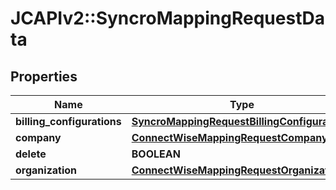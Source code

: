 # JCAPIv2::SyncroMappingRequestData

## Properties
Name | Type | Description | Notes
------------ | ------------- | ------------- | -------------
**billing_configurations** | [**SyncroMappingRequestBillingConfigurations**](SyncroMappingRequestBillingConfigurations.md) |  | [optional] 
**company** | [**ConnectWiseMappingRequestCompany**](ConnectWiseMappingRequestCompany.md) |  | 
**delete** | **BOOLEAN** |  | [optional] 
**organization** | [**ConnectWiseMappingRequestOrganization**](ConnectWiseMappingRequestOrganization.md) |  | 


